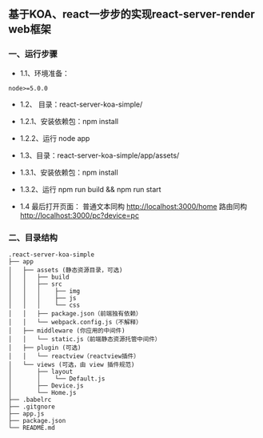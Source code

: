## 基于KOA、react一步步的实现react-server-render web框架

### 一、运行步骤

- 1.1、环境准备：
```
node>=5.0.0
```

* 1.2、 目录：react-server-koa-simple/
 * 1.2.1、安装依赖包：npm install
 * 1.2.2、运行 node app

* 1.3、目录：react-server-koa-simple/app/assets/
 * 1.3.1、安装依赖包：npm install
 * 1.3.2、运行 npm run build && npm run start


* 1.4 最后打开页面：
普通文本同构
[http://localhost:3000/home](http://localhost:3000/home)
路由同构
[http://localhost:3000/pc?device=pc](http://localhost:3000/pc?device=pc)

### 二、目录结构
```
.react-server-koa-simple
├── app
│   ├── assets (静态资源目录，可选)
│   │   ├── build
│   │   ├── src
│   │   │    ├── img
│   │   │    ├── js
│   │   │    └── css
│   │   ├── package.json（前端独有依赖）
│   │   └── webpack.config.js（不解释）
│   ├── middleware (你应用的中间件)
│   │   └── static.js（前端静态资源托管中间件）
│   ├── plugin (可选)
│   │   └── reactview（reactview插件）
│   └── views (可选，由 view 插件规范)
│       ├── layout
│       │    └── Default.js
│       ├── Device.js
│       └── Home.js
├── .babelrc
├── .gitgnore
├── app.js
├── package.json
└── README.md
```
